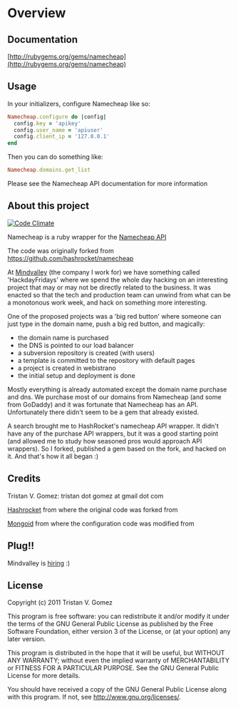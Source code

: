 Overview
========

Documentation
-----

[http://rubygems.org/gems/namecheap](http://rubygems.org/gems/namecheap)

Usage
-----

In your initializers, configure Namecheap like so:

```ruby
Namecheap.configure do |config|
  config.key = 'apikey'
  config.user_name = 'apiuser'
  config.client_ip = '127.0.0.1'
end
```

Then you can do something like:

```ruby
Namecheap.domains.get_list
```

Please see the Namecheap API documentation for more information

About this project
-------------

[![Code Climate](https://codeclimate.com/github/parasquid/namecheap/badges/gpa.svg)](https://codeclimate.com/github/parasquid/namecheap)

Namecheap is a ruby wrapper for the [Namecheap API](http://developer.namecheap.com/docs/doku.php?id=api-reference:index)

The code was originally forked from https://github.com/hashrocket/namecheap

At [Mindvalley](http://www.mindvalley.com) (the company I work for) we have something
called 'HackdayFridays' where we spend the whole day hacking on an interesting
project that may or may not be directly related to the business. It was enacted
so that the tech and production team can unwind from what can be a monotonous
work week, and hack on something more interesting.

One of the proposed projects was a 'big red button' where someone can just type
in the domain name, push a big red button, and magically:

* the domain name is purchased
* the DNS is pointed to our load balancer
* a subversion repository is created (with users)
* a template is committed to the repository with default pages
* a project is created in webistrano
* the initial setup and deployment is done

Mostly everything is already automated except the domain name purchase and dns.
We purchase most of our domains from Namecheap (and some from GoDaddy) and it was
fortunate that Namecheap has an API. Unfortunately there didn't seem to be a gem
that already existed.

A search brought me to HashRocket's namecheap API wrapper. It didn't have any of
the purchase API wrappers, but it was a good starting point (and allowed me to
study how seasoned pros would approach API wrappers). So I forked, published a
gem based on the fork, and hacked on it. And that's how it all began :)

Credits
-------

Tristan V. Gomez: tristan dot gomez at gmail dot com

[Hashrocket](http://www.hashrocket.com/) from where the original code was forked from

[Mongoid](http://www.mongoid.org) from where the configuration code was modified from


Plug!!
------

Mindvalley is [hiring](http://www.mindvalley.com/careers) :)

License
-------

Copyright (c) 2011 Tristan V. Gomez

This program is free software: you can redistribute it and/or modify
it under the terms of the GNU General Public License as published by
the Free Software Foundation, either version 3 of the License, or
(at your option) any later version.

This program is distributed in the hope that it will be useful,
but WITHOUT ANY WARRANTY; without even the implied warranty of
MERCHANTABILITY or FITNESS FOR A PARTICULAR PURPOSE.  See the
GNU General Public License for more details.

You should have received a copy of the GNU General Public License
along with this program.  If not, see <http://www.gnu.org/licenses/>.

